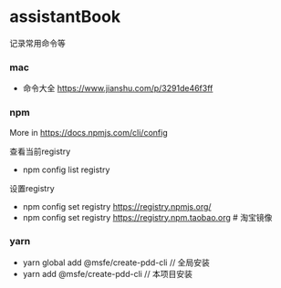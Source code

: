 # assistantBook
记录常用命令等


### mac
- 命令大全 https://www.jianshu.com/p/3291de46f3ff




### npm
More in https://docs.npmjs.com/cli/config

查看当前registry
- npm config list registry

设置registry
- npm config set registry https://registry.npmjs.org/
- npm config set registry https://registry.npm.taobao.org # 淘宝镜像

### yarn
- yarn global add @msfe/create-pdd-cli // 全局安装
- yarn add @msfe/create-pdd-cli // 本项目安装
